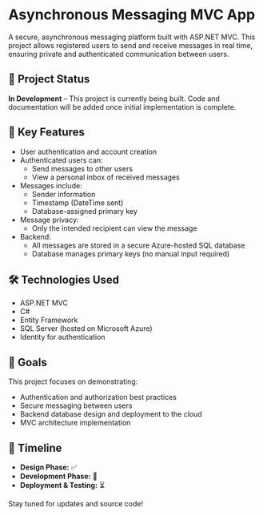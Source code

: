 # Asynchronous Messaging MVC App

A secure, asynchronous messaging platform built with ASP.NET MVC. This project allows registered users to send and receive messages in real time, ensuring private and authenticated communication between users.

## 🚧 Project Status

**In Development** – This project is currently being built. Code and documentation will be added once initial implementation is complete.

## 🔑 Key Features

- User authentication and account creation
- Authenticated users can:
  - Send messages to other users
  - View a personal inbox of received messages
- Messages include:
  - Sender information
  - Timestamp (DateTime sent)
  - Database-assigned primary key
- Message privacy:
  - Only the intended recipient can view the message
- Backend:
  - All messages are stored in a secure Azure-hosted SQL database
  - Database manages primary keys (no manual input required)

## 🛠 Technologies Used

- ASP.NET MVC
- C#
- Entity Framework
- SQL Server (hosted on Microsoft Azure)
- Identity for authentication

## 📌 Goals

This project focuses on demonstrating:

- Authentication and authorization best practices
- Secure messaging between users
- Backend database design and deployment to the cloud
- MVC architecture implementation

## 📅 Timeline

- **Design Phase:** ✅
- **Development Phase:** 🔄
- **Deployment & Testing:** ⏳

Stay tuned for updates and source code!
